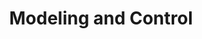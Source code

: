 ---
layout: experience
title: Modeling and Control
short: modcon
sub: Course Assistant
where: [Olin College, 'http://www.olin.edu']

dates: ['9/2/2013', '12/21/2013']

track: ninja
---